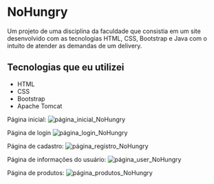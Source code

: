 # NoHungry
Um projeto de uma disciplina da faculdade que consistia em um site desenvolvido com as tecnologias  HTML, CSS, Bootstrap e Java com o intuito de atender as demandas de um delivery.

## Tecnologias que eu utilizei
- HTML
- CSS
- Bootstrap
- Apache Tomcat

Página inicial:
![página_inicial_NoHungry](https://user-images.githubusercontent.com/92160378/236708238-dd170082-71aa-43b6-99cf-a13144407897.png)

Página de login
![página_login_NoHungry](https://user-images.githubusercontent.com/92160378/236708556-ba8aad30-ec7d-4929-82b5-2119817aa85a.png)

Página de cadastro:
![página_registro_NoHungry](https://user-images.githubusercontent.com/92160378/236708568-c429cc03-7c88-4e84-8fe6-db31593cb1fb.png)

Página de informações do usuário:
![página_user_NoHungry](https://user-images.githubusercontent.com/92160378/236708589-e219da19-4d13-411d-9f47-b9f278eeefe5.png)

Página de produtos:
![página_produtos_NoHungry](https://user-images.githubusercontent.com/92160378/236708601-2edbe2d6-3321-4d77-b9de-7ef31d6c8613.png)

